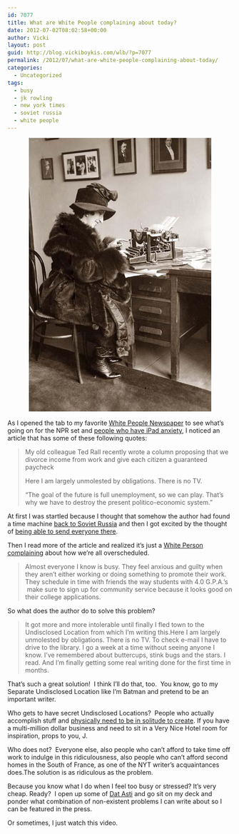 ```yaml
---
id: 7077
title: What are White People complaining about today?
date: 2012-07-02T08:02:58+00:00
author: Vicki
layout: post
guid: http://blog.vickiboykis.com/wlb/?p=7077
permalink: /2012/07/what-are-white-people-complaining-about-today/
categories:
  - Uncategorized
tags:
  - busy
  - jk rowling
  - new york times
  - soviet russia
  - white people
---
```

<p style="text-align: center;">
  <a href="https://raw.githubusercontent.com/veekaybee/wlb/gh-pages/assets/images/2012/07/Typing-Woman.jpg"><img class="aligncenter  wp-image-7078" title="Typing-Woman" src="https://raw.githubusercontent.com/veekaybee/wlb/gh-pages/assets/images/2012/07/Typing-Woman.jpg" alt="" width="409" height="613" /></a>
</p>

As I opened the tab to my favorite <a href="http://blog.vickiboykis.com/wlb/2011/12/new-york-times-story-idea-bingo-2011/" target="_blank">White People Newspaper</a> to see what&#8217;s going on for the NPR set and <a href="http://blog.vickiboykis.com/wlb/2012/03/white-people-experiencing-first-world-problems-while-reading/" target="_blank">people who have iPad anxiety</a>, I noticed an article that has some of these following quotes:

> My old colleague Ted Rall recently wrote a column proposing that we divorce income from work and give each citizen a guaranteed paycheck
> 
> Here I am largely unmolested by obligations. There is no TV.
> 
> “The goal of the future is full unemployment, so we can play. That’s why we have to destroy the present politico-economic system.”

At first I was startled because I thought that somehow the author had found a time machine <a href="http://blog.vickiboykis.com/wlb/2010/03/environmentalism-has-its-roots-in-millions-of-violently-angry-soviet-women/" target="_blank">back to Soviet Russia</a> and then I got excited by the thought of <a href="http://blog.vickiboykis.com/wlb/2011/12/people-who-shop-at-whole-foods-youre-communists-technically-speaking/" target="_blank">being able to send everyone there</a>.

Then I read more of the article and realized it&#8217;s just a <a href="http://opinionator.blogs.nytimes.com/2012/06/30/the-busy-trap/" target="_blank">White Person complainin</a>g about how we&#8217;re all overscheduled.

> Almost everyone I know is busy. They feel anxious and guilty when they aren’t either working or doing something to promote their work. They schedule in time with friends the way students with 4.0 G.P.A.’s  make sure to sign up for community service because it looks good on their college applications.

So what does the author do to solve this problem?

> It got more and more intolerable until finally I fled town to the Undisclosed Location from which I’m writing this.Here I am largely unmolested by obligations. There is no TV. To check e-mail I have to drive to the library. I go a week at a time without seeing anyone I know. I’ve remembered about buttercups, stink bugs and the stars. I read. And I’m finally getting some real writing done for the first time in months.

That&#8217;s such a great solution!  I think I&#8217;ll do that, too.  You know, go to my Separate Undisclosed Location like I&#8217;m Batman and pretend to be an important writer.

Who gets to have secret Undisclosed Locations?  People who actually accomplish stuff and <a href="http://www.luxist.com/2008/07/22/the-jk-rowling-suite-at-the-balmoral-hotel/" target="_blank">physically need to be in solitude to create</a>. If you have a multi-million dollar business and need to sit in a Very Nice Hotel room for inspiration, props to you, J.

Who does not?  Everyone else, also people who can&#8217;t afford to take time off work to indulge in this ridiculousness, also people who can&#8217;t afford second homes in the South of France, as one of the NYT writer&#8217;s acquaintances does.The solution is as ridiculous as the problem.

Because you know what I do when I feel too busy or stressed? It&#8217;s very cheap. Ready?  I open up some of <a href="http://johnsimondaily.com/wp-content/uploads/2012/01/MARTINI-sparkling-wines.jpg" target="_blank">Dat Asti</a> and go sit on my deck and ponder what combination of non-existent problems I can write about so I can be featured in the press.

Or sometimes, I just watch this video.



&nbsp;

&nbsp;